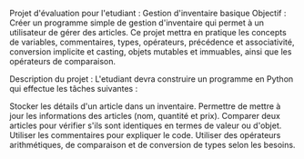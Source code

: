 
Projet d'évaluation pour l'etudiant : Gestion d'inventaire basique
Objectif :
Créer un programme simple de gestion d'inventaire qui permet à un utilisateur de gérer des articles. Ce projet mettra en pratique les concepts de variables, commentaires, types, opérateurs, précédence et associativité, conversion implicite et casting, objets mutables et immuables, ainsi que les opérateurs de comparaison.

Description du projet :
L'etudiant devra construire un programme en Python qui effectue les tâches suivantes :

Stocker les détails d'un article dans un inventaire.
Permettre de mettre à jour les informations des articles (nom, quantité et prix).
Comparer deux articles pour vérifier s'ils sont identiques en termes de valeur ou d'objet.
Utiliser les commentaires pour expliquer le code.
Utiliser des opérateurs arithmétiques, de comparaison et de conversion de types selon les besoins.